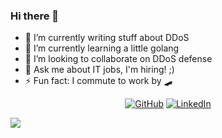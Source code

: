 ### Hi there 👋

- 🔭 I’m currently writing stuff about DDoS
- 🌱 I’m currently learning a little golang
- 👯 I’m looking to collaborate on DDoS defense
- 💬 Ask me about IT jobs, I'm hiring! ;)
- ⚡ Fun fact: I commute to work by 🛹

<p align="center">
<a href="https://github.com/craig"><img src="https://img.shields.io/github/followers/craig.svg?label=GitHub&style=social" alt="GitHub"></a>
<a href="https://www.linkedin.com/in/stefan-behte-221188104/"><img src="https://img.shields.io/badge/LinkedIn--_.svg?style=social&logo=linkedin" alt="LinkedIn"></a>
  
![](https://github-readme-stats.vercel.app/api?username=craig&show_icons=true&hide_border=true)
